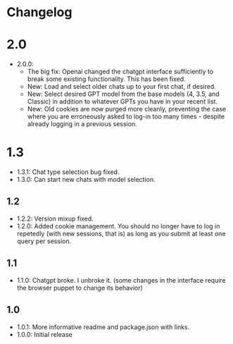 # Changelog

# 2.0
- 2.0.0:
    - The big fix: Openai changed the chatgpt interface sufficiently to break some existing functionality. This has been fixed.
    - New: Load and select older chats up to your first chat, if desired.
    - New: Select desired GPT model from the base models (4, 3.5, and Classic) in addition to whatever GPTs you have in your recent list.
    - New: Old cookies are now purged more cleanly, preventing the case where you are erroneously asked to log-in too many times - despite already logging in a previous session.

# 1.3
- 1.3.1: Chat type selection bug fixed.
- 1.3.0: Can start new chats with model selection.

## 1.2
- 1.2.2: Version mixup fixed.
- 1.2.0: Added cookie management. You should no longer have to log in repetedly (with new sessions, that is) as long as you submit at least one query per session.

## 1.1
- 1.1.0: Chatgpt broke. I unbroke it. (some changes in the interface require the browser puppet to change its behavior)

## 1.0
- 1.0.1: More informative readme and package.json with links.
- 1.0.0: Initial release
